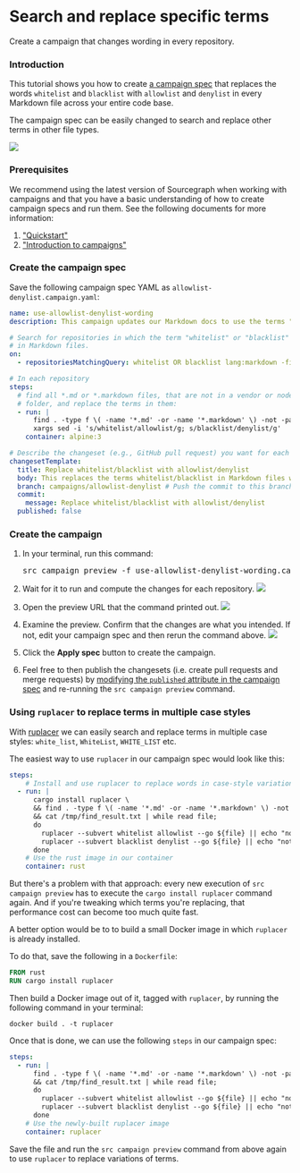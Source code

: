 # Search and replace specific terms

<style>
.markdown-body pre.chroma {
  font-size: 0.75em;
}
</style>

<p class="lead">
Create a campaign that changes wording in every repository.
</p>

### Introduction

This tutorial shows you how to create [a campaign spec](../explanations/introduction_to_batch_changes.md#campaign-spec) that replaces the words `whitelist` and `blacklist` with `allowlist` and `denylist` in every Markdown file across your entire code base.

The campaign spec can be easily changed to search and replace other terms in other file types.

<img src="https://storage.googleapis.com/sourcegraph-assets/docs/images/campaigns/tutorials/use_allowlist_denylist_wording_teaser.png" class="screenshot center">

### Prerequisites

We recommend using the latest version of Sourcegraph when working with campaigns and that you have a basic understanding of how to create campaign specs and run them. See the following documents for more information:

1. ["Quickstart"](../quickstart.md)
1. ["Introduction to campaigns"](../explanations/introduction_to_batch_changes.md)

### Create the campaign spec

Save the following campaign spec YAML as `allowlist-denylist.campaign.yaml`:

```yaml
name: use-allowlist-denylist-wording
description: This campaign updates our Markdown docs to use the terms "allowlist" and "denylist" instead of "whitelist" and "blacklist".

# Search for repositories in which the term "whitelist" or "blacklist" appears
# in Markdown files.
on:
  - repositoriesMatchingQuery: whitelist OR blacklist lang:markdown -file:vendor -file:node_modules

# In each repository
steps:
  # find all *.md or *.markdown files, that are not in a vendor or node_modules
  # folder, and replace the terms in them:
  - run: |
      find . -type f \( -name '*.md' -or -name '*.markdown' \) -not -path "*/vendor/*" -not -path "*/node_modules/*" |\
      xargs sed -i 's/whitelist/allowlist/g; s/blacklist/denylist/g'
    container: alpine:3

# Describe the changeset (e.g., GitHub pull request) you want for each repository.
changesetTemplate:
  title: Replace whitelist/blacklist with allowlist/denylist
  body: This replaces the terms whitelist/blacklist in Markdown files with allowlist/denylist
  branch: campaigns/allowlist-denylist # Push the commit to this branch.
  commit:
    message: Replace whitelist/blacklist with allowlist/denylist
  published: false
```

### Create the campaign

1. In your terminal, run this command:

    <pre>src campaign preview -f use-allowlist-denylist-wording.campaign.yaml</pre>
1. Wait for it to run and compute the changes for each repository.
    <img src="https://storage.googleapis.com/sourcegraph-assets/docs/images/campaigns/tutorials/use_allowlist_denylist_wording_wait_run.png" class="screenshot">
1. Open the preview URL that the command printed out.
    <img src="https://storage.googleapis.com/sourcegraph-assets/docs/images/campaigns/tutorials/use_allowlist_denylist_wording_click_url.png" class="screenshot">
1. Examine the preview. Confirm that the changes are what you intended. If not, edit your campaign spec and then rerun the command above.
    <img src="https://storage.googleapis.com/sourcegraph-assets/docs/images/campaigns/tutorials/use_allowlist_denylist_wording_preview.png" class="screenshot">
1. Click the **Apply spec** button to create the campaign.
1. Feel free to then publish the changesets (i.e. create pull requests and merge requests) by [modifying the `published` attribute in the campaign spec](../references/batch_spec_yaml_reference.md#changesettemplate-published) and re-running the `src campaign preview` command.

### Using `ruplacer` to replace terms in multiple case styles

With [ruplacer](https://github.com/TankerHQ/ruplacer) we can easily search and replace terms in multiple case styles: `white_list`, `WhiteList`, `WHITE_LIST` etc.

The easiest way to use `ruplacer` in our campaign spec would look like this:

```yaml
steps:
    # Install and use ruplacer to replace words in case-style variations
  - run: |
      cargo install ruplacer \
      && find . -type f \( -name '*.md' -or -name '*.markdown' \) -not -path "*/vendor/*" -not -path "*/node_modules/*" >> /tmp/find_result.txt \
      && cat /tmp/find_result.txt | while read file;
      do
        ruplacer --subvert whitelist allowlist --go ${file} || echo "nothing to replace";
        ruplacer --subvert blacklist denylist --go ${file} || echo "nothing to replace";
      done
    # Use the rust image in our container
    container: rust
```

But there's a problem with that approach: every new execution of `src campaign preview` has to execute the `cargo install ruplacer` command again. And if you're tweaking which terms you're replacing, that performance cost can become too much quite fast.

A better option would be to to build a small Docker image in which `ruplacer` is already installed.

To do that, save the following in a `Dockerfile`:

```dockerfile
FROM rust
RUN cargo install ruplacer
```

Then build a Docker image out of it, tagged with `ruplacer`, by running the following command in your terminal:

```
docker build . -t ruplacer
```

Once that is done, we can use the following `steps` in our campaign spec:

```yaml
steps:
  - run: |
      find . -type f \( -name '*.md' -or -name '*.markdown' \) -not -path "*/vendor/*" -not -path "*/node_modules/*" >> /tmp/find_result.txt \
      && cat /tmp/find_result.txt | while read file;
      do
        ruplacer --subvert whitelist allowlist --go ${file} || echo "nothing to replace";
        ruplacer --subvert blacklist denylist --go ${file} || echo "nothing to replace";
      done
    # Use the newly-built ruplacer image
    container: ruplacer
```

Save the file and run the `src campaign preview` command from above again to use `ruplacer` to replace variations of terms.
